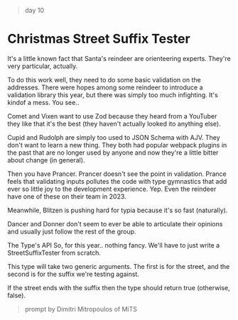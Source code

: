 > day 10

# Christmas Street Suffix Tester

It's a little known fact that Santa's reindeer are orienteering experts. They're very particular, actually.

To do this work well, they need to do some basic validation on the addresses. There were hopes among some reindeer to introduce a validation library this year, but there was simply too much infighting. It's kindof a mess. You see..

Comet and Vixen want to use Zod because they heard from a YouTuber they like that it's the best (they haven't actually looked ito anything else).

Cupid and Rudolph are simply too used to JSON Schema with AJV. They don't want to learn a new thing. They both had popular webpack plugins in the past that are no longer used by anyone and now they're a little bitter about change (in general).

Then you have Prancer. Prancer doesn't see the point in validation. Prance feels that validating inputs pollutes the code with type gymnastics that add ever so little joy to the development experience. Yep. Even the reindeer have one of these on their team in 2023.

Meanwhile, Blitzen is pushing hard for typia because it's so fast (naturally).

Dancer and Donner don't seem to ever be able to articulate their opinions and usually just follow the rest of the group.

The Type's API
So, for this year.. nothing fancy. We'll have to just write a StreetSuffixTester from scratch.

This type will take two generic arguments. The first is for the street, and the second is for the suffix we're testing against.

If the street ends with the suffix then the type should return true (otherwise, false).

> prompt by Dimitri Mitropoulos of MiTS